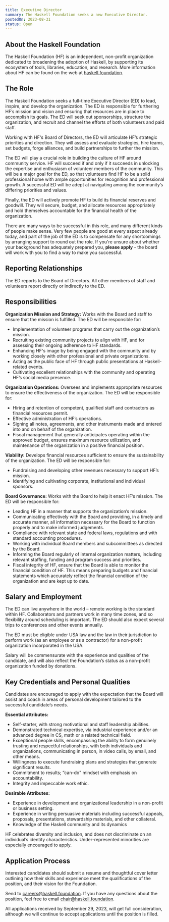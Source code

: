 ```yaml
---
title: Executive Director
summary: The Haskell Foundation seeks a new Executive Director.
postedOn: 2023-08-31
status: Open
---
```



## About the Haskell Foundation

The Haskell Foundation (HF) is an independent, non-profit organization dedicated to broadening the adoption of Haskell, by supporting its ecosystem of tools, libraries, education, and research. More information about HF can be found on the web at [haskell.foundation](https://haskell.foundation).

## The Role

The Haskell Foundation seeks a full-time Executive Director (ED) to lead, inspire, and develop the organization. The ED is responsible for furthering HF’s mission and vision and ensuring that resources are in place to accomplish its goals. The ED will seek out sponsorships, structure the organization, and recruit and channel the efforts of both volunteers and paid staff.

Working with HF's Board of Directors, the ED will articulate HF’s strategic priorities and direction. They will assess and evaluate strategies, hire teams, set budgets, forge alliances, and build partnerships to further the mission. 

The ED will play a crucial role in building the culture of HF around community service. HF will succeed if and only if it succeeds in unlocking the expertise and enthusiasm of volunteer members of the community. This will be a major goal for the ED, so that volunteers find HF to be a solid professional home with ample opportunities for recognition and professional growth. A successful ED will be adept at navigating among the community’s differing priorities and values.

Finally, the ED will actively promote HF to build its financial reserves and goodwill. They will secure, budget, and allocate resources appropriately and hold themselves accountable for the financial health of the organization.

There are many ways to be successful in this role, and many different kinds of people make sense. Very few people are good at every aspect already today, and part of the job of the ED is to compensate for any shortcomings by arranging support to round out the role. If you're unsure about whether your background has adequately prepared you, **please apply** - the board will work with you to find a way to make you successful.

## Reporting Relationships

The ED reports to the Board of Directors. All other members of staff and volunteers report directly or indirectly to the ED.

## Responsibilities

**Organization Mission and Strategy:** Works with the Board and staff to ensure that the mission is fulfilled. The ED will be responsible for:

 * Implementation of volunteer programs that carry out the organization’s mission.
 * Recruiting existing community projects to align with HF, and for assessing their ongoing adherence to HF standards.
 * Enhancing HF's image by being engaged with the community and by working closely with other professional and private organizations.
 * Acting as the public face of HF through public presentations at Haskell-related events. 
 * Cultivating excellent relationships with the community and operating HF’s social media presence.

**Organization Operations:** Oversees and implements appropriate resources to ensure the effectiveness of the organization. The ED will be responsible for:

 * Hiring and retention of competent, qualified staff and contractors as financial resources permit.
 * Effective administration of HF’s operations.
 * Signing all notes, agreements, and other instruments made and entered into and on behalf of the organization.
 * Fiscal management that generally anticipates operating within the approved budget, ensures maximum resource utilization, and maintenance of the organization in a positive financial position.

**Viability:** Develops financial resources sufficient to ensure the sustainability of the organization. The ED will be responsible for:

 * Fundraising and developing other revenues necessary to support HF’s mission.
 * Identifying and cultivating corporate, institutional and individual sponsors.

**Board Governance:** Works with the Board to help it enact HF’s mission. The ED will be responsible for:

 * Leading HF in a manner that supports the organization’s mission.
 * Communicating effectively with the Board and providing, in a timely and accurate manner, all information necessary for the Board to function properly and to make informed judgements.
 * Compliance with relevant state and federal laws, regulations and with standard accounting procedures.
 * Working with individual Board members and subcommittees as directed by the Board.
 * Informing the Board regularly of internal organization matters, including relevant staffing, funding and program success and priorities.
 * Fiscal integrity of HF, ensure that the Board is able to monitor the financial condition of HF. This means preparing budgets and financial statements which accurately reflect the financial condition of the organization and are kept up to date.

## Salary and Employment

The ED can live anywhere in the world – remote working is the standard within HF. Collaborators and partners work in many time zones, and so flexibility around scheduling is important. The ED should also expect several trips to conferences and other events annually.

The ED must be eligible under USA law and the law in their jurisdiction to perform work (as an employee or as a contractor) for a non-profit organization incorporated in the USA.

Salary will be commensurate with the experience and qualities of the candidate, and will also reflect the Foundation’s status as a non-profit organization funded by donations.

## Key Credentials and Personal Qualities

Candidates are encouraged to apply with the expectation that the Board will assist and coach in areas of personal development tailored to the successful candidate’s needs.

**Essential attributes:**

 * Self-starter, with strong motivational and staff leadership abilities.
 * Demonstrated technical expertise, via industrial experience and/or an advanced degree in CS, math or a related technical field.
 * Exceptional people skills, encompassing the ability to form genuinely trusting and respectful relationships, with both individuals and organizations, communicating in person, in video calls, by email, and other means.
 * Willingness to execute fundraising plans and strategies that generate significant results.
 * Commitment to results; “can-do" mindset with emphasis on accountability.
 * Integrity and impeccable work ethic.

**Desirable Attributes:**

 * Experience in development and organizational leadership in a non-profit or business setting.
 * Experience in writing persuasive materials including successful appeals, proposals, presentations, stewardship materials, and other collateral.
 * Knowledge of the Haskell community and its dynamics

 HF celebrates diversity and inclusion, and does not discriminate on an individual’s identity characteristics. Under-represented minorities are especially encouraged to apply.

## Application Process

Interested candidates should submit a resume and thoughtful cover letter outlining how their skills and experience meet the qualifications of the position, and their vision for the Foundation.

Send to [careers@haskell.foundation](mailto:careers@haskell.foundation). If you have any questions about the position, feel free to email [chair@haskell.foundation](mailto:chair@haskell.foundation).

All applications received by September 29, 2023, will get full consideration, although we will continue to accept applications until the position is filled.
